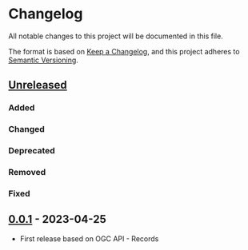# Changelog
All notable changes to this project will be documented in this file.

The format is based on [Keep a Changelog](https://keepachangelog.com/en/1.0.0/),
and this project adheres to [Semantic Versioning](https://semver.org/spec/v2.0.0.html).

## [Unreleased]

### Added

### Changed

### Deprecated

### Removed

### Fixed

## [0.0.1] - 2023-04-25

- First release based on OGC API - Records

[Unreleased]: <https://github.com/stac-extensions/themes/compare/v0.0.1...HEAD>
[0.0.1]: <https://github.com/stac-extensions/themes/tree/0.0.1>
